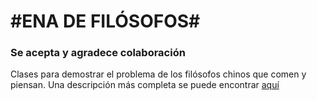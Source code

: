 #ENA DE FILÓSOFOS#
=================
### Se acepta y agradece colaboración ###

Clases para demostrar el problema de los filósofos chinos que comen y piensan. Una descripción más completa se puede encontrar [aquí](http://es.wikipedia.org/wiki/Problema_de_la_cena_de_los_fil%C3%B3sofos)
